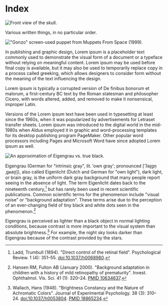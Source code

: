 # Index

![Front view of the skull.](/img/skull.min.png)

Various written things, in no particular order.

!["Gonzo" screen-used puppet from *Muppets From Space
(1999)*.](/img/gonzo.min.png)

In publishing and graphic design, Lorem ipsum is a placeholder text
commonly used to demonstrate the visual form of a document or a typeface
without relying on meaningful content.  Lorem ipsum may be used before
final copy is available, but it may also be used to temporarily replace
copy in a process called greeking, which allows designers to consider
form without the meaning of the text influencing the design.

Lorem ipsum is typically a corrupted version of De finibus bonorum et
malorum, a first-century BC text by the Roman statesman and philosopher
Cicero, with words altered, added, and removed to make it nonsensical,
improper Latin.

Versions of the Lorem ipsum text have been used in typesetting at least
since the 1960s, when it was popularized by advertisements for Letraset
transfer sheets.  Lorem ipsum was introduced to the digital world in
the mid-1980s when Aldus employed it in graphic and word-processing
templates for its desktop publishing program PageMaker.  Other popular
word processors including Pages and Microsoft Word have since adopted
Lorem ipsum as well.

![An approximation of Eigengrau vs. true black.](/img/eigengrau.min.png)

Eigengrau (German for "intrinsic gray", lit. 'own gray'; pronounced
[ˈʔaɪ̯gn̩ˌgʁaʊ̯]), also called Eigenlicht (Dutch and German
for "own light"), dark light, or brain gray, is the uniform dark gray
background that many people report seeing in the absence of light. The
term Eigenlicht dates back to the nineteenth century,[^1] but has rarely
been used in recent scientific publications. Common scientific terms for
the phenomenon include "visual noise" or "background adaptation". These
terms arise due to the perception of an ever-changing field of tiny
black and white dots seen in the phenomenon.[^2]

Eigengrau is perceived as lighter than a black object in normal lighting
conditions, because contrast is more important to the visual system than
absolute brightness.[^3] For example, the night sky looks darker than
Eigengrau because of the contrast provided by the stars.

[^1]: Ladd, Trumbull (1894). "Direct control of
the retinal field". Psychological Review. 1 (4):
351–55. [doi:10.1037/h0068980](https://doi.org/10.1037/h0068980).

[^2]: Hansen RM, Fulton AB (January 2000). "Background
adaptation in children with a history of mild retinopathy of
prematurity". Invest. Ophthalmol. Vis. Sci. 41 (1): 320–24.
[PMID 10634637](https://pubmed.ncbi.nlm.nih.gov/10634637).

[^3]: Wallach, Hans (1948). "Brightness Constancy and the Nature
of Achromatic Colors". Journal of Experimental Psychology. 38 (3):
310–24. [doi:10.1037/h0053804](https://doi.org/10.1037/h0053804). [PMID
18865234](https://pubmed.ncbi.nlm.nih.gov/18865234).
